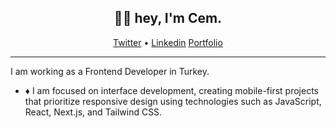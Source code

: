 <h2 align="center">👋🏻 hey, I'm Cem.</h3>

<p align="center">
  <a href="https://twitter.com/vaycem">Twitter</a> •
  <a href="https://www.linkedin.com/in/cemtatli">Linkedin</a>
  <a href="https://cemtatli.dev">Portfolio</a>
</p>

-----

I am working as a Frontend Developer in Turkey.

- ♦️ I am focused on interface development, creating mobile-first projects that prioritize responsive design using technologies such as JavaScript, React, Next.js, and Tailwind CSS.
